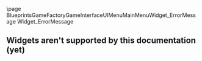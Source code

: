 \page BlueprintsGameFactoryGameInterfaceUIMenuMainMenuWidget_ErrorMessage Widget_ErrorMessage
## Widgets aren't supported by this documentation (yet)
